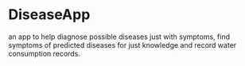 # DiseaseApp
an app to help diagnose possible diseases just with symptoms, find symptoms of predicted diseases for just knowledge and record water consumption records.
